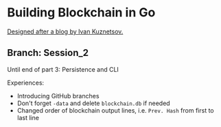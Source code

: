 # Building Blockchain in Go

[Designed after a blog by Ivan Kuznetsov.](https://jeiwan.cc/)

## Branch: Session_2

Until end of part 3: Persistence and CLI

Experiences:

- Introducing GitHub branches
- Don't forget `-data` and delete `blockchain.db` if needed
- Changed order of blockchain output lines, i.e. `Prev. Hash` from first to last line






